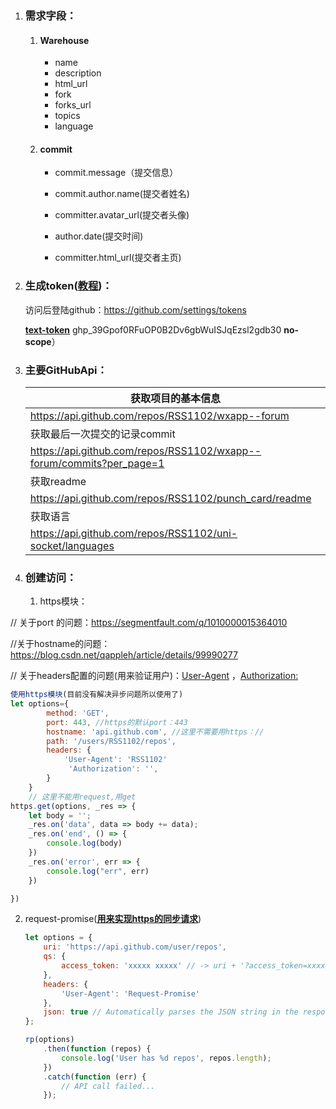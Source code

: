 1. ### 需求字段：

   1. #### Warehouse

      - name
      - description
      - html_url
      -  fork
      - forks_url
      - topics
      -  language

   2. ####  commit

      - commit.message（提交信息）

      - commit.author.name(提交者姓名)

      - committer.avatar_url(提交者头像)

      - author.date(提交时间)

      - committer.html_url(提交者主页)

        

        

2. ### 生成token([教程](https://docs.github.com/cn/authentication/keeping-your-account-and-data-secure/creating-a-personal-access-token))：

   访问后登陆github：https://github.com/settings/tokens

   **[text-token](https://github.com/settings/tokens/811616296)**  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 **no-scope**）

3. ### 主要GitHubApi：

   | 获取项目的基本信息                                           |
   | ------------------------------------------------------------ |
   | https://api.github.com/repos/RSS1102/wxapp--forum            |
   | 获取最后一次提交的记录commit                                 |
   | https://api.github.com/repos/RSS1102/wxapp--forum/commits?per_page=1 |
   | 获取readme                                                   |
   | https://api.github.com/repos/RSS1102/punch_card/readme       |
   | 获取语言                                                     |
   | https://api.github.com/repos/RSS1102/uni-socket/languages    |

1. ### 创建访问：

   1. https模块：

  // 关于port 的问题：https://segmentfault.com/q/1010000015364010

  //关于hostname的问题：https://blog.csdn.net/qappleh/article/details/99990277

  // 关于headers配置的问题(用来验证用户)：[User-Agent](https://blog.csdn.net/zhuming3834/article/details/77649960) ，[Authorization:]( https://blog.csdn.net/qq_42692494/article/details/101703170?utm_medium=distribute.pc_aggpage_search_result.none-task-blog-2~aggregatepage~first_rank_ecpm_v1~rank_v31_ecpm-1-101703170.pc_agg_new_rank&utm_term=github%E7%9A%84api%E8%B0%83%E7%94%A8&spm=1000.2123.3001.4430) 

``` js
使用https模块(目前没有解决异步问题所以使用了)
let options={
        method: 'GET',
        port: 443, //https的默认port：443
        hostname: 'api.github.com', //这里不需要用https：//
        path: '/users/RSS1102/repos',
        headers: {
            'User-Agent': 'RSS1102'
             'Authorization': '',
        } 
    }
    // 这里不能用request,用get
https.get(options, _res => {
    let body = '';
    _res.on('data', data => body += data);
    _res.on('end', () => {
        console.log(body)
    })
    _res.on('error', err => {
        console.log("err", err)
    })

})
```

2. request-promise([**用来实现https的同步请求**](https://github.com/request/request-promise))

   ``` js
   let options = {
       uri: 'https://api.github.com/user/repos',
       qs: {
           access_token: 'xxxxx xxxxx' // -> uri + '?access_token=xxxxx%20xxxxx'
       },
       headers: {
           'User-Agent': 'Request-Promise'
       },
       json: true // Automatically parses the JSON string in the response
   };
   
   rp(options)
       .then(function (repos) {
           console.log('User has %d repos', repos.length);
       })
       .catch(function (err) {
           // API call failed...
       });
